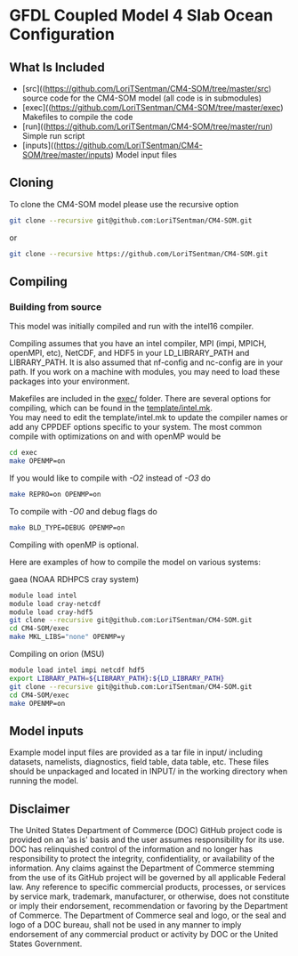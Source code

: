 # GFDL Coupled Model 4 Slab Ocean Configuration

## What Is Included
* [src]((https://github.com/LoriTSentman/CM4-SOM/tree/master/src) source code for the CM4-SOM model (all code is in submodules)
* [exec]((https://github.com/LoriTSentman/CM4-SOM/tree/master/exec) Makefiles to compile the code 
* [run]((https://github.com/LoriTSentman/CM4-SOM/tree/master/run) Simple run script
* [inputs]((https://github.com/LoriTSentman/CM4-SOM/tree/master/inputs) Model input files


## Cloning
To clone the CM4-SOM model please use the recursive option
```bash
git clone --recursive git@github.com:LoriTSentman/CM4-SOM.git 
```
or 
```bash
git clone --recursive https://github.com/LoriTSentman/CM4-SOM.git
```

## Compiling

### Building from source
This model was initially compiled and run with the intel16 compiler.

Compiling assumes that you have an intel compiler, MPI (impi, MPICH,
openMPI, etc), NetCDF, and HDF5 in your LD_LIBRARY_PATH and LIBRARY_PATH.
It is also assumed that nf-config and nc-config are in your path. 
If you work on a machine with modules, you may need to load these 
packages into your environment.

Makefiles are included in the 
[exec/](https://github.com/LoriTSentman/CM4-SOM/tree/master/exec) folder.
There are several options for compiling, which can be found in the 
[template/intel.mk](https://github.com/LoriTSentman/CM4-SOM/blob/master/exec/templates/intel.mk).  
You may need to edit the template/intel.mk to update the compiler names
or add any CPPDEF options specific to your system.
The most common compile with optimizations on and with openMP would be 
```bash
cd exec
make OPENMP=on
```
If you would like to compile with *-O2* instead of *-O3* do
```bash
make REPRO=on OPENMP=on
```
To compile with *-O0* and debug flags do
```bash
make BLD_TYPE=DEBUG OPENMP=on
```
Compiling with openMP is optional.


Here are examples of how to compile the model on various systems:

gaea (NOAA RDHPCS cray system)
```bash
module load intel
module load cray-netcdf
module load cray-hdf5
git clone --recursive git@github.com:LoriTSentman/CM4-SOM.git
cd CM4-SOM/exec
make MKL_LIBS="none" OPENMP=y
```
Compiling on orion (MSU)
```bash
module load intel impi netcdf hdf5
export LIBRARY_PATH=${LIBRARY_PATH}:${LD_LIBRARY_PATH}
git clone --recursive git@github.com:LoriTSentman/CM4-SOM.git
cd CM4-SOM/exec
make OPENMP=on
```

## Model inputs 

Example model input files are provided as a tar file in input/ including datasets, namelists, diagnostics, field table, data table, etc.
These files should be unpackaged and located in INPUT/ in the working directory when running the model. 


## Disclaimer

The United States Department of Commerce (DOC) GitHub project code is provided
on an 'as is' basis and the user assumes responsibility for its use. DOC has
relinquished control of the information and no longer has responsibility to
protect the integrity, confidentiality, or availability of the information. Any
claims against the Department of Commerce stemming from the use of its GitHub
project will be governed by all applicable Federal law. Any reference to
specific commercial products, processes, or services by service mark,
trademark, manufacturer, or otherwise, does not constitute or imply their
endorsement, recommendation or favoring by the Department of Commerce. The
Department of Commerce seal and logo, or the seal and logo of a DOC bureau,
shall not be used in any manner to imply endorsement of any commercial product
or activity by DOC or the United States Government.

